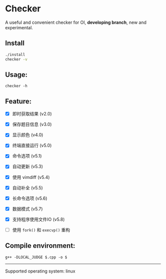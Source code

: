 # Checker
A useful and convenient checker for OI, **developing branch**, new and experimental.

## Install
```bash
./install
checker -v
```

## Usage:
```
checker -h
```

## Feature:
- [x] 即时获取结果 (v2.0)
- [x] 保存题目信息 (v3.0)
- [x] 显示颜色 (v4.0)
- [x] 终端直接运行 (v5.0)
- [x] 命令选项 (v5.1)
- [x] 自动更新 (v5.3)
- [x] 使用 vimdiff (v5.4)
- [x] 自动补全 (v5.5)
- [x] 长命令选项 (v5.6)
- [x] 数据模式 (v5.7)
- [x] 支持程序使用文件IO (v5.8)
- [ ] 使用 `fork()` 和 `execvp()` 重构


## Compile environment:
```
g++ -DLOCAL_JUDGE $.cpp -o $
```

---
Supported operating system: linux
